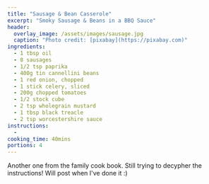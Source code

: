 ```yaml
---
title: "Sausage & Bean Casserole"
excerpt: "Smoky Sausage & Beans in a BBQ Sauce"
header:
  overlay_image: /assets/images/sausage.jpg
  caption: "Photo credit: [pixabay](https://pixabay.com)"
ingredients: 
  - 1 tbsp oil
  - 8 sausages
  - 1/2 tsp paprika
  - 400g tin cannellini beans
  - 1 red onion, chopped
  - 1 stick celery, sliced
  - 200g chopped tomatoes
  - 1/2 stock cube
  - 2 tsp wholegrain mustard
  - 1 tbsp black treacle
  - 2 tsp worcestershire sauce
instructions:
  - 
cooking_time: 40mins
portions: 4
---
```

Another one from the family cook book. Still trying to decypher the instructions! Will post when I've done it :)